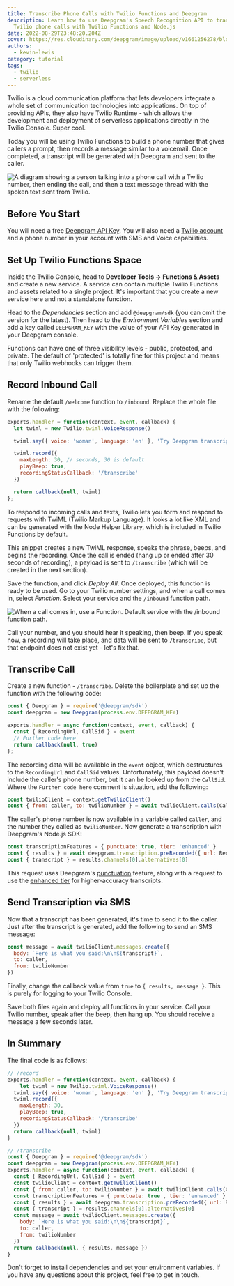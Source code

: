 ```yaml
---
title: Transcribe Phone Calls with Twilio Functions and Deepgram
description: Learn how to use Deepgram's Speech Recognition API to transcribe
  Twilio phone calls with Twilio Functions and Node.js
date: 2022-08-29T23:48:20.204Z
cover: https://res.cloudinary.com/deepgram/image/upload/v1661256278/blog/2022/08/transcribe-twilio-calls-functions/cover.jpg
authors:
  - kevin-lewis
category: tutorial
tags:
  - twilio
  - serverless
---
```




Twilio is a cloud communication platform that lets developers integrate a whole set of communication technologies into applications. On top of providing APIs, they also have Twilio Runtime - which allows the development and deployment of serverless applications directly in the Twilio Console. Super cool.

Today you will be using Twilio Functions to build a phone number that gives callers a prompt, then records a message similar to a voicemail. Once completed, a transcript will be generated with Deepgram and sent to the caller.

![A diagram showing a person talking into a phone call with a Twilio number, then ending the call, and then a text message thread with the spoken text sent from Twilio.](https://res.cloudinary.com/deepgram/image/upload/v1658239971/blog/2022/08/transcribe-twilio-calls-functions/twilio-diagram.png)

## Before You Start

You will need a free [Deepgram API Key](https://console.deepgram.com/signup?jump=keys). You will also need a [Twilio account](https://console.twilio.com) and a phone number in your account with SMS and Voice capabilities.

## Set Up Twilio Functions Space

Inside the Twilio Console, head to **Developer Tools -> Functions & Assets** and create a new service. A service can contain multiple Twilio Functions and assets related to a single project. It's important that you create a new service here and not a standalone function.

Head to the *Dependencies* section and add `@deepgram/sdk` (you can omit the version for the latest). Then head to the *Environment Variables* section and add a key called `DEEPGRAM_KEY` with the value of your API Key generated in your Deepgram console.

Functions can have one of three visibility levels - public, protected, and private. The default of 'protected' is totally fine for this project and means that only Twilio webhooks can trigger them.

## Record Inbound Call

Rename the default `/welcome` function to `/inbound`. Replace the whole file with the following:

```js
exports.handler = function(context, event, callback) {
  let twiml = new Twilio.twiml.VoiceResponse()

  twiml.say({ voice: 'woman', language: 'en' }, 'Try Deepgram transcription by speaking after the beep. Talk about what you see around you right now.')

  twiml.record({
    maxLength: 30, // seconds, 30 is default
    playBeep: true,
    recordingStatusCallback: '/transcribe'
  })

  return callback(null, twiml)
};
```

To respond to incoming calls and texts, Twilio lets you form and respond to requests with TwiML (Twilio Markup Language). It looks a lot like XML and can be generated with the Node Helper Library, which is included in Twilio Functions by default.

This snippet creates a new TwiML response, speaks the phrase, beeps, and begins the recording. Once the call is ended (hang up or ended after 30 seconds of recording), a payload is sent to `/transcribe` (which will be created in the next section).

Save the function, and click *Deploy All*. Once deployed, this function is ready to be used. Go to your Twilio number settings, and when a call comes in, select *Function*. Select your service and the `/inbound` function path.

![When a call comes in, use a Function. Default service with the /inbound function path.](https://res.cloudinary.com/deepgram/image/upload/v1661255979/blog/2022/08/transcribe-twilio-calls-functions/set-inbound-endpoint.png)

Call your number, and you should hear it speaking, then beep. If you speak now, a recording will take place, and data will be sent to `/transcribe`, but that endpoint does not exist yet - let's fix that.

## Transcribe Call

Create a new function - `/transcribe`. Delete the boilerplate and set up the function with the following code:

```js
const { Deepgram } = require('@deepgram/sdk')
const deepgram = new Deepgram(process.env.DEEPGRAM_KEY)

exports.handler = async function(context, event, callback) {
  const { RecordingUrl, CallSid } = event
  // Further code here
  return callback(null, true)
};
```

The recording data will be available in the `event` object, which destructures to the `RecordingUrl` and `CallSid` values. Unfortunately, this payload doesn't include the caller's phone number, but it can be looked up from the `CallSid`. Where the `Further code here` comment is situation, add the following:

```javascript
const twilioClient = context.getTwilioClient()
const { from: caller, to: twilioNumber } = await twilioClient.calls(CallSid).fetch()
```

The caller's phone number is now available in a variable called `caller`, and the number they called as `twilioNumber`. Now generate a transcription with Deepgram's Node.js SDK:

```js
const transcriptionFeatures = { punctuate: true, tier: 'enhanced' }
const { results } = await deepgram.transcription.preRecorded({ url: RecordingUrl }, transcriptionFeatures)
const { transcript } = results.channels[0].alternatives[0]
```

This request uses Deepgram's [punctuation](https://developers.deepgram.com/documentation/features/punctuate/) feature, along with a request to use the [enhanced tier](https://developers.deepgram.com/documentation/features/tier/) for higher-accuracy transcripts.

## Send Transcription via SMS

Now that a transcript has been generated, it's time to send it to the caller. Just after the transcript is generated, add the following to send an SMS message:

```js
const message = await twilioClient.messages.create({
  body: `Here is what you said:\n\n${transcript}`,
  to: caller,
  from: twilioNumber
})
```

Finally, change the callback value from `true` to `{ results, message }`. This is purely for logging to your Twilio Console.

Save both files again and deploy all functions in your service. Call your Twilio number, speak after the beep, then hang up. You should receive a message a few seconds later.

## In Summary

The final code is as follows:

```js
// /record
exports.handler = function(context, event, callback) {
	let twiml = new Twilio.twiml.VoiceResponse()
  twiml.say({ voice: 'woman', language: 'en' }, 'Try Deepgram transcription by speaking after the beep. Talk about what you see around you right now.');
  twiml.record({
    maxLength: 30,
    playBeep: true,
    recordingStatusCallback: '/transcribe'
  })
  return callback(null, twiml)
}

// /transcribe
const { Deepgram } = require('@deepgram/sdk')
const deepgram = new Deepgram(process.env.DEEPGRAM_KEY)
exports.handler = async function(context, event, callback) {
  const { RecordingUrl, CallSid } = event
  const twilioClient = context.getTwilioClient()
  const { from: caller, to: twilioNumber } = await twilioClient.calls(CallSid).fetch()
  const transcriptionFeatures = { punctuate: true , tier: 'enhanced' }
  const { results } = await deepgram.transcription.preRecorded({ url: RecordingUrl }, transcriptionFeatures)
  const { transcript } = results.channels[0].alternatives[0]
  const message = await twilioClient.messages.create({
    body: `Here is what you said:\n\n${transcript}`,
    to: caller,
    from: twilioNumber
  })
  return callback(null, { results, message })
}
```

Don't forget to install dependencies and set your environment variables. If you have any questions about this project, feel free to get in touch.